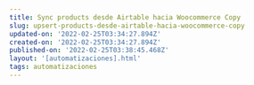 ```yaml
---
title: Sync products desde Airtable hacia Woocommerce Copy
slug: upsert-products-desde-airtable-hacia-woocommerce-copy
updated-on: '2022-02-25T03:34:27.894Z'
created-on: '2022-02-25T03:34:27.894Z'
published-on: '2022-02-25T03:38:45.468Z'
layout: '[automatizaciones].html'
tags: automatizaciones
---
```



